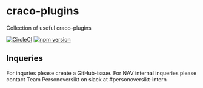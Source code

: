 # craco-plugins

Collection of useful craco-plugins

[![CircleCI](https://circleci.com/gh/navikt/craco-plugins/tree/master.svg?style=svg)](https://circleci.com/gh/navikt/craco-plugins/tree/master)
[![npm version](https://badge.fury.io/js/%40navikt%2Fcraco-plugins.svg)](https://www.npmjs.com/package/@navikt/craco-plugins)

## Inqueries
For inquries please create a GitHub-issue. For NAV internal inqueries please contact Team Personoversikt on slack at #personoversikt-intern

